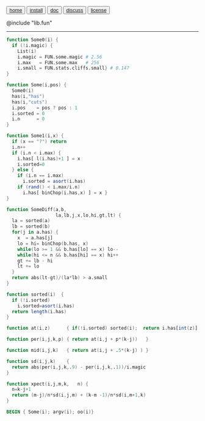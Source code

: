 <button class="button button1"><a href=/fun/index>home</a></button>
<button class="button button2"><a href=/fun/INSTALL>install</a></button>
<button class="button button1"><a href=/fun/ABOUT>doc</a></button>
<button class="button button2"><a href=http://github.com/timm/fun/issues>discuss</a></button>
<button class="button button1"><a href=/fun/LICENSE>license</a></button>

@include "lib.fun"
______________________________

```awk
function Some0(i) {
  if (!i.magic) {
    List(i)
    i.magic = FUN.some.magic # 2.56
    i.max   = FUN.some.max   # 256
    i.small = FUN.stats.cliffs.small} # 0.147
}
```

```awk
function Some(i,pos) {
  Some0(i)
  has(i,"has")
  has(i,"cuts")
  i.pos    = pos ? pos : 1
  i.sorted = 0
  i.n      = 0 
}
```

```awk
function Some1(i,x) {
  if (x == "?") return
  i.n++
  if (i.n < i.max) {
    i.has[ l(i.has)+1 ] = x
    i.sorted=0
  } else {
    if (i.n == i.max) 
      i.sorted = asort(i.has)
    if (rand() < i.max/i.n)
      i.has[ binChop(i.has,x) ] = x }
}
```

```awk
function SomeDiff(a,b,  
                  la,lb,j,x,lo,hi,gt,lt) {
  la = sorted(a)
  lb = sorted(b)
  for(j in a.has) {
    x  = a.has[j]
    lo = hi= binChop(b.has, x)
    while(lo >= 1 && b.has[lo] == x) lo--
    while(hi <= n && b.has[hi] == x) hi++
    gt += lb - hi 
    lt += lo
  }
  return abs(lt-gt)/(la*lb) > a.small 
}
```


```awk
function sorted(i)  { 
  if (!i.sorted) 
    i.sorted=asort(i.has) 
  return length(i.has)
}
```

```awk
function at(i,z)      { if(!i.sorted) sorted(i);  return i.has[int(z)] }
```
```awk
function per(i,j,k,p) { return at(i,j + p*(k-j))   }
```
```awk
function mid(i,j,k)   { return at(i,j + .5*(k-j) ) }
```
```awk
function sd(i,j,k)    {
  return abs(per(i,j,k,.9) - per(i,j,k,.1))/i.magic 
}
```

```awk
function xpect(i,j,m,k,   n) {
  n=k-j+1
  return (m-j)/n*sd(i,j,m) + (k-m -1)/n*sd(i,m+1,k) 
}
```


```awk
BEGIN { Some(i); argv(i); oo(i)}
```
